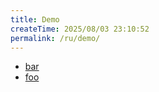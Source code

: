```yaml
---
title: Demo
createTime: 2025/08/03 23:10:52
permalink: /ru/demo/
---
```


- [bar](./bar.md)
- [foo](./foo.md)
